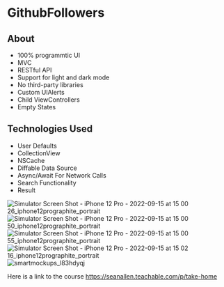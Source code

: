 # GithubFollowers

## About
- 100% programmtic UI
- MVC
- RESTful API
- Support for light and dark mode
- No third-party libraries
- Custom UIAlerts
- Child ViewControllers
- Empty States

## Technologies Used
- User Defaults
- CollectionView
- NSCache
- Diffable Data Source
- Async/Await For Network Calls
- Search Functionality 
- Result

![Simulator Screen Shot - iPhone 12 Pro - 2022-09-15 at 15 00 26_iphone12prographite_portrait](https://user-images.githubusercontent.com/85328038/190499284-b2b81284-b33c-44ce-8ed1-52d0ec4e9a66.png)
![Simulator Screen Shot - iPhone 12 Pro - 2022-09-15 at 15 00 50_iphone12prographite_portrait](https://user-images.githubusercontent.com/85328038/190499320-444c4b8f-b408-45dd-a2ad-9fb687e3aa70.png)
![Simulator Screen Shot - iPhone 12 Pro - 2022-09-15 at 15 00 55_iphone12prographite_portrait](https://user-images.githubusercontent.com/85328038/190499344-ae4cb95f-cb2e-461c-b286-87f106b375b3.png)
![Simulator Screen Shot - iPhone 12 Pro - 2022-09-15 at 15 02 16_iphone12prographite_portrait](https://user-images.githubusercontent.com/85328038/190499356-22e02f9c-0933-4b66-a315-25ca9fb00a47.png)
![smartmockups_l83hdyqj](https://user-images.githubusercontent.com/85328038/190499384-2f119a5b-ecec-4cf2-8fb5-266d60f4c612.jpg)

Here is a link to the course https://seanallen.teachable.com/p/take-home

